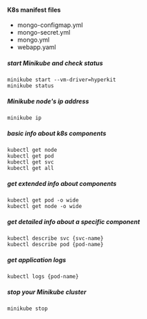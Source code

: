 #### K8s manifest files 
* mongo-configmap.yml
* mongo-secret.yml
* mongo.yml
* webapp.yaml

##### start Minikube and check status
    minikube start --vm-driver=hyperkit 
    minikube status
##### Minikube node's ip address
    minikube ip

##### basic info about k8s components
    kubectl get node
    kubectl get pod
    kubectl get svc
    kubectl get all

##### get extended info about components
    kubectl get pod -o wide
    kubectl get node -o wide

##### get detailed info about a specific component
    kubectl describe svc {svc-name}
    kubectl describe pod {pod-name}

##### get application logs
    kubectl logs {pod-name}
    
##### stop your Minikube cluster
    minikube stop

<br />


